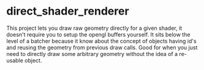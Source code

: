 # direct_shader_renderer

This project lets you draw raw geometry directly for a given shader, it doesn't require you to setup the opengl buffers yourself. It sits below the level of a batcher because it know about the concept of objects having id's and reusing the geometry from previous draw calls. Good for when you just need to directly draw some arbitrary geometry without the idea of a re-usable object.
